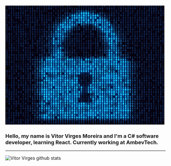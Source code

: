 ![Gif](binarygiphy.gif)
### Hello, my name is Vitor Virges Moreira and I'm a C# software developer, learning React. Currently working at AmbevTech. 
***
![Vitor Virges github stats](https://github-readme-stats.vercel.app/api?username=VitorVirgesMoreira&theme=algolia&show_icons=true)

